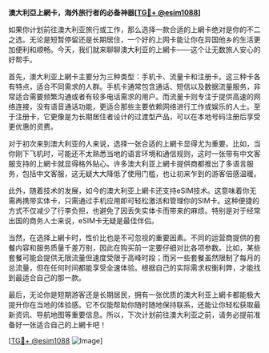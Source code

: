 **澳大利亞上網卡，海外旅行者的必备神器[[TG💪+ @esim1088](https://t.me/s/esim1088)]**

如果你计划前往澳大利亚旅行或工作，那么选择一款合适的上網卡绝对是你的不二之选。无论是短暂停留还是长期居住，一个好的上网卡能让你在异国他乡的生活更加便利和顺畅。今天，我们就来聊聊澳大利亚的上網卡——这个让无数旅人安心的好帮手。

首先，澳大利亚上網卡主要分为三种类型：手机卡、流量卡和注册卡。这三种卡各有特点，适合不同需求的人群。手机卡通常包含通话、短信以及数据流量服务，非常适合需要频繁沟通或者有较多电话需求的用户。而流量卡则专注于提供高速的网络连接，没有语音通话功能，更适合那些主要依赖网络进行工作或娱乐的人士。至于注册卡，它更像是为长期居住者设计的过渡型产品，可以在本地号码注册后享受更优惠的资费。

对于初次来到澳大利亚的人来说，选择一张合适的上網卡显得尤为重要。比如，当你刚下飞机时，可能还不太熟悉当地的语言环境和通信规则，这时一张带有中文客服支持的上網卡就显得格外贴心。许多澳大利亚上網卡提供商都推出了多语言服务，包括中文客服，这无疑大大降低了使用门槛，也让初来乍到的游客倍感温暖。

此外，随着技术的发展，如今的澳大利亚上網卡还支持eSIM技术。这意味着你无需再携带实体卡，只需通过手机应用即可轻松激活和管理你的SIM卡。这种便捷的方式不仅减少了行李负担，也避免了因丢失实体卡而带来的麻烦。特别是对于经常出国的商务人士来说，eSIM卡无疑是最佳伴侣。

当然，在选择上網卡时，性价比也是不可忽视的重要因素。不同的运营商提供的套餐内容和服务质量千差万别，因此在购买前一定要仔细对比各项参数。比如，某些套餐可能会提供无限流量但速度受限于高峰时段；而另一些套餐虽然限制了每月的总流量，但在任何时间都能享受全速体验。根据自己的实际需求权衡利弊，才能找到最适合自己的那一款。

最后，无论你是短期游客还是长期居民，拥有一张优质的澳大利亚上網卡都能极大提升你在当地的体验感。它不仅能帮助你随时随地保持联系，还能让你轻松获取最新资讯、导航地图等重要信息。所以，下次计划前往澳大利亚之前，请务必提前准备好一张适合自己的上網卡吧！

[[TG💪+ @esim1088](https://t.me/s/esim1088) ![Image](https://i.postimg.cc/4NQfJmqS/Snipaste-2025-05-13-00-14-12.png)]